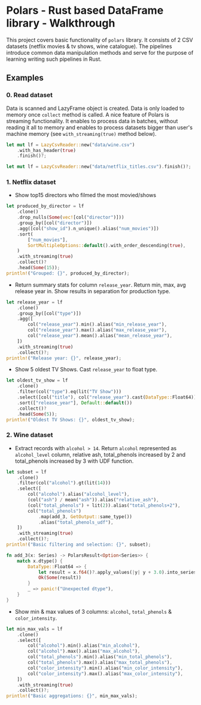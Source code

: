 # Polars - Rust based DataFrame library - Walkthrough

This project covers basic functionality of `polars` library. It consists of 2 CSV datasets
(netflix movies & tv shows, wine catalogue). The pipelines introduce common data manipulation 
methods and serve for the purpose of learning writing such pipelines in Rust. 

## Examples
### 0. Read dataset
Data is scanned and LazyFrame object is created. Data is only loaded to memory once `collect` method is called.
A nice feature of Polars is streaming functionality. It enables to process data in batches, without 
reading it all to memory and enables to process datasets bigger than user's machine memory (see 
`with_streaming(true)` method below).
```rust
let mut lf = LazyCsvReader::new("data/wine.csv")
    .with_has_header(true)
    .finish()?;

let mut lf = LazyCsvReader::new("data/netflix_titles.csv").finish()?;
```

### 1. Netflix dataset
- Show top15 directors who filmed the most movied/shows
```rust
let produced_by_director = lf
    .clone()
    .drop_nulls(Some(vec![col("director")]))
    .group_by([col("director")])
    .agg([col("show_id").n_unique().alias("num_movies")])
    .sort(
        ["num_movies"],
        SortMultipleOptions::default().with_order_descending(true),
    )
    .with_streaming(true)
    .collect()?
    .head(Some(15));
println!("Grouped: {}", produced_by_director);
```

- Return summary stats for column `release_year`. Return min, max, avg release year in. Show results in 
separation for production type.
```rust
let release_year = lf
    .clone()
    .group_by([col("type")])
    .agg([
        col("release_year").min().alias("min_release_year"),
        col("release_year").max().alias("max_release_year"),
        col("release_year").mean().alias("mean_release_year"),
    ])
    .with_streaming(true)
    .collect()?;
println!("Release year: {}", release_year);
```

- Show 5 oldest TV Shows. Cast `release_year` to float type.
```rust
let oldest_tv_show = lf
    .clone()
    .filter(col("type").eq(lit("TV Show")))
    .select([col("title"), col("release_year").cast(DataType::Float64)])
    .sort(["release_year"], Default::default())
    .collect()?
    .head(Some(5));
println!("Oldest TV Shows: {}", oldest_tv_show);
```

### 2. Wine dataset
- Extract records with `alcohol > 14`. Return `alcohol` represented as `alcohol_level` column, relative ash,
total_phenols increased by 2 and total_phenols increased by 3 with UDF function.
```rust
let subset = lf
    .clone()
    .filter(col("alcohol").gt(lit(14)))
    .select([
        col("alcohol").alias("alcohol_level"),
        (col("ash") / mean("ash")).alias("relative_ash"),
        (col("total_phenols") + lit(2)).alias("total_phenols+2"),
        col("total_phenols")
            .map(add_3, GetOutput::same_type())
            .alias("total_phenols_udf"),
    ])
    .with_streaming(true)
    .collect()?;
println!("Basic filtering and selection: {}", subset);

fn add_3(x: Series) -> PolarsResult<Option<Series>> {
    match x.dtype() {
        DataType::Float64 => {
            let result = x.f64()?.apply_values(|y| y + 3.0).into_series();
            Ok(Some(result))
        }
        _ => panic!("Unexpected dtype"),
    }
}
```

- Show min & max values of 3 columns: `alcohol`, `total_phenols` & `color_intensity`.
```rust
let min_max_vals = lf
    .clone()
    .select([
        col("alcohol").min().alias("min_alcohol"),
        col("alcohol").max().alias("max_alcohol"),
        col("total_phenols").min().alias("min_total_phenols"),
        col("total_phenols").max().alias("max_total_phenols"),
        col("color_intensity").min().alias("min_color_intensity"),
        col("color_intensity").max().alias("max_color_intensity"),
    ])
    .with_streaming(true)
    .collect()?;
println!("Basic aggregations: {}", min_max_vals);
```

